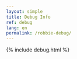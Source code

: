 ```yaml
---
layout: simple
title: Debug Info
ref: debug
lang: en
permalink: /robbie-debug/
---
```


{% include debug.html %}
